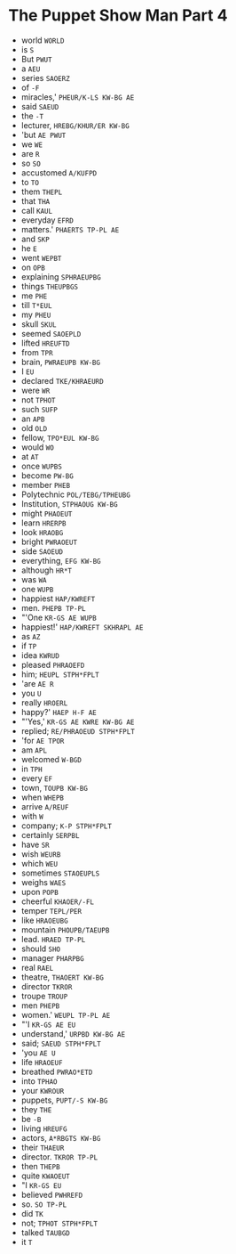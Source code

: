 # The Puppet Show Man Part 4

* world `WORLD`
* is `S`
* But `PWUT`
* a `AEU`
* series `SAOERZ`
* of `-F`
* miracles,' `PHEUR/K-LS KW-BG AE`
* said `SAEUD`
* the `-T`
* lecturer, `HREBG/KHUR/ER KW-BG`
* 'but `AE PWUT`
* we `WE`
* are `R`
* so `SO`
* accustomed `A/KUFPD`
* to `TO`
* them `THEPL`
* that `THA`
* call `KAUL`
* everyday `EFRD`
* matters.' `PHAERTS TP-PL AE`
* and `SKP`
* he `E`
* went `WEPBT`
* on `OPB`
* explaining `SPHRAEUPBG`
* things `THEUPBGS`
* me `PHE`
* till `T*EUL`
* my `PHEU`
* skull `SKUL`
* seemed `SAOEPLD`
* lifted `HREUFTD`
* from `TPR`
* brain, `PWRAEUPB KW-BG`
* I `EU`
* declared `TKE/KHRAEURD`
* were `WR`
* not `TPHOT`
* such `SUFP`
* an `APB`
* old `OLD`
* fellow, `TPO*EUL KW-BG`
* would `WO`
* at `AT`
* once `WUPBS`
* become `PW-BG`
* member `PHEB`
* Polytechnic `POL/TEBG/TPHEUBG`
* Institution, `STPHAOUG KW-BG`
* might `PHAOEUT`
* learn `HRERPB`
* look `HRAOBG`
* bright `PWRAOEUT`
* side `SAOEUD`
* everything, `EFG KW-BG`
* although `HR*T`
* was `WA`
* one `WUPB`
* happiest `HAP/KWREFT`
* men. `PHEPB TP-PL`
* "'One `KR-GS AE WUPB`
* happiest!' `HAP/KWREFT SKHRAPL AE`
* as `AZ`
* if `TP`
* idea `KWRUD`
* pleased `PHRAOEFD`
* him; `HEUPL STPH*FPLT`
* 'are `AE R`
* you `U`
* really `HROERL`
* happy?' `HAEP H-F AE`
* "'Yes,' `KR-GS AE KWRE KW-BG AE`
* replied; `RE/PHRAOEUD STPH*FPLT`
* 'for `AE TPOR`
* am `APL`
* welcomed `W-BGD`
* in `TPH`
* every `EF`
* town, `TOUPB KW-BG`
* when `WHEPB`
* arrive `A/REUF`
* with `W`
* company; `K-P STPH*FPLT`
* certainly `SERPBL`
* have `SR`
* wish `WEURB`
* which `WEU`
* sometimes `STAOEUPLS`
* weighs `WAES`
* upon `POPB`
* cheerful `KHAOER/-FL`
* temper `TEPL/PER`
* like `HRAOEUBG`
* mountain `PHOUPB/TAEUPB`
* lead. `HRAED TP-PL`
* should `SHO`
* manager `PHARPBG`
* real `RAEL`
* theatre, `THAOERT KW-BG`
* director `TKROR`
* troupe `TROUP`
* men `PHEPB`
* women.' `WEUPL TP-PL AE`
* "'I `KR-GS AE EU`
* understand,' `URPBD KW-BG AE`
* said; `SAEUD STPH*FPLT`
* 'you `AE U`
* life `HRAOEUF`
* breathed `PWRAO*ETD`
* into `TPHAO`
* your `KWROUR`
* puppets, `PUPT/-S KW-BG`
* they `THE`
* be `-B`
* living `HREUFG`
* actors, `A*RBGTS KW-BG`
* their `THAEUR`
* director. `TKROR TP-PL`
* then `THEPB`
* quite `KWAOEUT`
* "I `KR-GS EU`
* believed `PWHREFD`
* so. `SO TP-PL`
* did `TK`
* not; `TPHOT STPH*FPLT`
* talked `TAUBGD`
* it `T`
